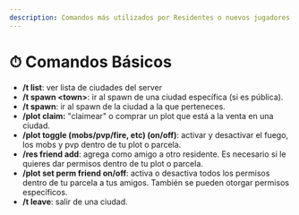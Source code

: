 ```yaml
---
description: Comandos más utilizados por Residentes o nuevos jugadores.
---
```


# ⏱ Comandos Básicos

* **/t list**: ver lista de ciudades del server
* **/t spawn \<town>**: ir al spawn de una ciudad específica (si es pública).
* **/t spawn**: ir al spawn de la ciudad a la que perteneces.
* **/plot claim:** "claimear" o comprar un plot que está a la venta en una ciudad.&#x20;
* **/plot toggle (mobs/pvp/fire, etc) (on/off)**: activar y desactivar el fuego, los mobs y pvp dentro de tu plot o parcela.&#x20;
* **/res friend add**: agrega como amigo a otro residente. Es necesario si le quieres dar permisos dentro de tu plot o parcela.&#x20;
* **/plot set perm friend on/off**: activa o desactiva todos los permisos dentro de tu parcela a tus amigos. También se pueden otorgar permisos específicos.
* **/t leave**: salir de una ciudad.
